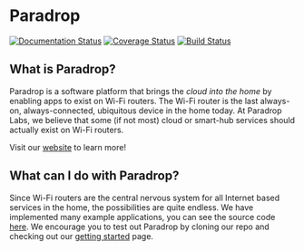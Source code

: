 # Paradrop

[![Documentation Status](https://readthedocs.org/projects/paradrop/?badge=latest)](http://paradrop.readthedocs.org/en/latest/)
[![Coverage Status](https://coveralls.io/repos/ParadropLabs/Paradrop/badge.svg?branch=master)](https://coveralls.io/r/ParadropLabs/Paradrop?branch=master)
[![Build Status](https://travis-ci.org/ParadropLabs/Paradrop.svg?branch=dev)](https://travis-ci.org/ParadropLabs/Paradrop)

## What is Paradrop?

Paradrop is a software platform that brings the *cloud into the home* by enabling apps to exist on Wi-Fi routers. The Wi-Fi router is the last always-on, always-connected, ubiquitous device in the home today. At Paradrop Labs, we believe that some (if not most) cloud or smart-hub services should actually exist on Wi-Fi routers.

Visit our [website](http://www.paradrop.io) to learn more!


## What can I do with Paradrop?

Since Wi-Fi routers are the central nervous system for all Internet based services in the home, the possibilities are quite endless. We have implemented many example applications, you can see the source code [here](https://github.com/ParadropLabs/Example-Apps). We encourage you to test out Paradrop by cloning our repo and checking out our [getting started](http://paradrop.readthedocs.org/en/latest/#getting-started) page.


